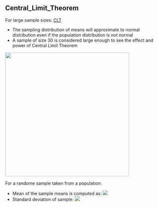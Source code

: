 ## Central_Limit_Theorem
For large sample sizes: [CLT](https://medium.com/@seema.singh/central-limit-theorem-simplified-46ddefeb13f3)
- The sampling distribution of means will approximate to normal distribution even if the population distribution is not normal
- A sample of size 30 is considered large enough to see the effect and power of Central Limit Theorem

<img src="https://miro.medium.com/max/916/1*DfBsmbGDS72leAVaV37uKg.png" width=400 />


For a randome sample taken from a population:
- Mean of the sample means is computed as: ![](https://miro.medium.com/max/168/1*k8gKNPZI71KzZH-wfkpdfg.png)
- Standard deviation of sample: ![](https://miro.medium.com/max/186/1*dUqGn6A9kIAhLpgoc65zCw.png)
